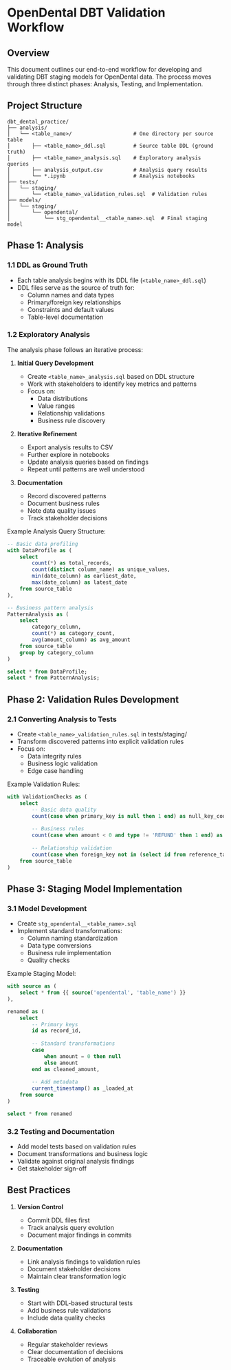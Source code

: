 # OpenDental DBT Validation Workflow

## Overview

This document outlines our end-to-end workflow for developing and validating DBT staging models for 
OpenDental data. The process moves through three distinct phases: Analysis, Testing, and 
Implementation.

## Project Structure

```
dbt_dental_practice/
├── analysis/
│   └── <table_name>/                    # One directory per source table
│       ├── <table_name>_ddl.sql         # Source table DDL (ground truth)
│       ├── <table_name>_analysis.sql    # Exploratory analysis queries
│       ├── analysis_output.csv          # Analysis query results
│       └── *.ipynb                      # Analysis notebooks
├── tests/
│   └── staging/
│       └── <table_name>_validation_rules.sql  # Validation rules
├── models/
│   └── staging/
│       └── opendental/
│           └── stg_opendental__<table_name>.sql  # Final staging model
```

## Phase 1: Analysis

### 1.1 DDL as Ground Truth
- Each table analysis begins with its DDL file (`<table_name>_ddl.sql`)
- DDL files serve as the source of truth for:
  - Column names and data types
  - Primary/foreign key relationships
  - Constraints and default values
  - Table-level documentation

### 1.2 Exploratory Analysis
The analysis phase follows an iterative process:

1. **Initial Query Development**
   - Create `<table_name>_analysis.sql` based on DDL structure
   - Work with stakeholders to identify key metrics and patterns
   - Focus on:
     - Data distributions
     - Value ranges
     - Relationship validations
     - Business rule discovery

2. **Iterative Refinement**
   - Export analysis results to CSV
   - Further explore in notebooks
   - Update analysis queries based on findings
   - Repeat until patterns are well understood

3. **Documentation**
   - Record discovered patterns
   - Document business rules
   - Note data quality issues
   - Track stakeholder decisions

Example Analysis Query Structure:
```sql
-- Basic data profiling
with DataProfile as (
    select 
        count(*) as total_records,
        count(distinct column_name) as unique_values,
        min(date_column) as earliest_date,
        max(date_column) as latest_date
    from source_table
),

-- Business pattern analysis
PatternAnalysis as (
    select 
        category_column,
        count(*) as category_count,
        avg(amount_column) as avg_amount
    from source_table
    group by category_column
)

select * from DataProfile;
select * from PatternAnalysis;
```

## Phase 2: Validation Rules Development

### 2.1 Converting Analysis to Tests
- Create `<table_name>_validation_rules.sql` in tests/staging/
- Transform discovered patterns into explicit validation rules
- Focus on:
  - Data integrity rules
  - Business logic validation
  - Edge case handling

Example Validation Rules:
```sql
with ValidationChecks as (
    select 
        -- Basic data quality
        count(case when primary_key is null then 1 end) as null_key_count,
        
        -- Business rules
        count(case when amount < 0 and type != 'REFUND' then 1 end) as invalid_negative_amounts,
        
        -- Relationship validation
        count(case when foreign_key not in (select id from reference_table) then 1 end) as orphaned_records
    from source_table
)
```

## Phase 3: Staging Model Implementation

### 3.1 Model Development
- Create `stg_opendental__<table_name>.sql`
- Implement standard transformations:
  - Column naming standardization
  - Data type conversions
  - Business rule implementation
  - Quality checks

Example Staging Model:
```sql
with source as (
    select * from {{ source('opendental', 'table_name') }}
),

renamed as (
    select
        -- Primary keys
        id as record_id,
        
        -- Standard transformations
        case 
            when amount = 0 then null 
            else amount 
        end as cleaned_amount,
        
        -- Add metadata
        current_timestamp() as _loaded_at
    from source
)

select * from renamed
```

### 3.2 Testing and Documentation
- Add model tests based on validation rules
- Document transformations and business logic
- Validate against original analysis findings
- Get stakeholder sign-off

## Best Practices

1. **Version Control**
   - Commit DDL files first
   - Track analysis query evolution
   - Document major findings in commits

2. **Documentation**
   - Link analysis findings to validation rules
   - Document stakeholder decisions
   - Maintain clear transformation logic

3. **Testing**
   - Start with DDL-based structural tests
   - Add business rule validations
   - Include data quality checks

4. **Collaboration**
   - Regular stakeholder reviews
   - Clear documentation of decisions
   - Traceable evolution of analysis